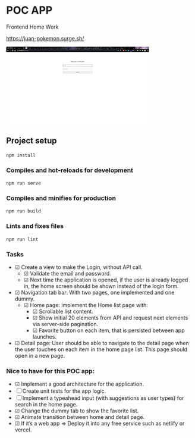 # POC APP
Frontend Home Work

https://juan-pokemon.surge.sh/

![](https://raw.githubusercontent.com/juanmarcoscabezas/poc-app/main/src/assets/poke.gif)

## Project setup
```
npm install
```

### Compiles and hot-reloads for development
```
npm run serve
```

### Compiles and minifies for production
```
npm run build
```

### Lints and fixes files
```
npm run lint
```


### Tasks
-   &#9745; Create a view to make the Login, without API call.
    -   &#9745; Validate the email and password.
    -   &#9745; Next time the application is opened, if the user is already logged in, the home screen should be shown instead of the login form.
-   &#9745; Navigation tab bar: With two pages, one implemented and one dummy.
    -   &#9745; Home page: implement the Home list page with:
        -   &#9745; Scrollable list content.
        -   &#9745; Show initial 20 elements from API and request next elements via server-side pagination.
        -   &#9745; Favorite button on each item, that is persisted between app launches.
-   &#9745; Detail page: User should be able to navigate to the detail page when the user
touches on each item in the home page list. This page should open in a new page.


### Nice to have for this POC app:
-   &#9745; Implement a good architecture for the application.
-   &#9744; Create unit tests for the app logic.
-   &#9744; Implement a typeahead input (with suggestions as user types) for search in the home page.
-   &#9745; Change the dummy tab to show the favorite list.
-   &#9745; Animate transition between home and detail page.
-   &#9745; If it’s a web app => Deploy it into any free service such as netlify or vercel.
